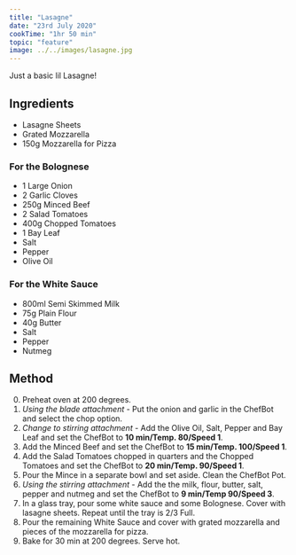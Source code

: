 ```yaml
---
title: "Lasagne"
date: "23rd July 2020"
cookTime: "1hr 50 min"
topic: "feature"
image: ../../images/lasagne.jpg
---
```


Just a basic lil Lasagne!

## Ingredients

- Lasagne Sheets
- Grated Mozzarella
- 150g Mozzarella for Pizza

### For the Bolognese

- 1 Large Onion
- 2 Garlic Cloves
- 250g Minced Beef
- 2 Salad Tomatoes
- 400g Chopped Tomatoes
- 1 Bay Leaf
- Salt
- Pepper
- Olive Oil

### For the White Sauce

- 800ml Semi Skimmed Milk
- 75g Plain Flour
- 40g Butter
- Salt
- Pepper
- Nutmeg

## Method

0. Preheat oven at 200 degrees.
1. *Using the blade attachment* - Put the onion and garlic in the ChefBot and select the chop option.
2. *Change to stirring attachment* - Add the Olive Oil, Salt, Pepper and Bay Leaf and set the ChefBot to **10 min/Temp. 80/Speed 1**.
3. Add the Minced Beef and set the ChefBot to **15 min/Temp. 100/Speed 1**.
4. Add the Salad Tomatoes chopped in quarters and the Chopped Tomatoes and set the ChefBot to **20 min/Temp. 90/Speed 1**.
5. Pour the Mince in a separate bowl and set aside. Clean the ChefBot Pot.
6. *Using the stirring attachment* - Add the the milk, flour, butter, salt, pepper and nutmeg and set the ChefBot to **9 min/Temp 90/Speed 3**.
7. In a glass tray, pour some white sauce and some Bolognese. Cover with lasagne sheets. Repeat until the tray is 2/3 Full.
8. Pour the remaining White Sauce and cover with grated mozzarella and pieces of the mozzarella for pizza.
9. Bake for 30 min at 200 degrees. Serve hot.
